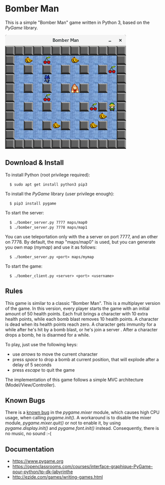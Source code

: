 # Bomber Man #
 
This is a simple "Bomber Man" game written in Python 3, based on the *PyGame* library.

![Bomber Man Snapshot](snap0.png?raw=true "snapshot")


## Download & Install ##

To install Python (root privilege required):

```
  $ sudo apt get install python3 pip3
```

To install the *PyGame* library (user privilege enough):

```
  $ pip3 install pygame
```

To start the server:

```
  $ ./bomber_server.py 7777 maps/map0
  $ ./bomber_server.py 7778 maps/map1
```


You can use teleportation only with the a server on port 7777, and an other on 7778.
By default, the map "maps/map0" is used, but you can generate you own map (*mymap*) and use it as follows:

```
  $ ./bomber_server.py <port> maps/mymap
```

To start the game:

```
  $ ./bomber_client.py <server> <port> <username>
```


## Rules ##

This game is similar to a classic "Bomber Man". This is a multiplayer version of the game. In this version, every player starts the game with an initial amount of 50 health points. Each fruit brings a character with 10 extra health points, while each bomb blast removes 10 health points. A character is dead when its health points reach zero. A character gets immunity for a while after he's hit by a bomb blast, or he's join a server . After a character drops a bomb, he is disarmed for a while.

To play, just use the following keys:
  * use *arrows* to move the current character
  * press *space* to drop a bomb at current position, that will explode after a delay of 5 seconds
  * press *escape* to quit the game

The implementation of this game follows a simple MVC architecture (Model/View/Controller).

## Known Bugs ##

There is a [known bug](https://github.com/pygame/pygame/issues/331) in the *pygame.mixer* module, which causes high CPU usage, when calling *pygame.init()*. A workaround is to disable the mixer module, *pygame.mixer.quit()* or not to enable it, by using *pygame.display.init()* and *pygame.font.init()* instead. Consequently, there is no music, no sound :-(

## Documentation ##

  * https://www.pygame.org
  * https://openclassrooms.com/courses/interface-graphique-PyGame-pour-python/tp-dk-labyrinthe
  * http://ezide.com/games/writing-games.html
